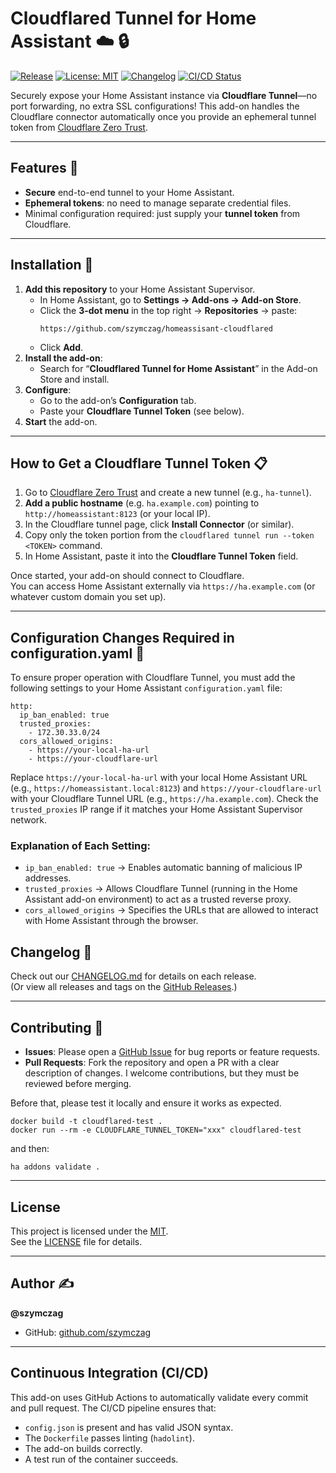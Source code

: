 # Cloudflared Tunnel for Home Assistant :cloud: :lock:

[![Release][release-badge]][release-link]
[![License: MIT][license-badge]][license-link]
[![Changelog][changelog-badge]][changelog-link]
[![CI/CD Status](https://github.com/szymczag/homeassisant-cloudflared/actions/workflows/ci.yml/badge.svg)](https://github.com/szymczag/homeassisant-cloudflared/actions)

Securely expose your Home Assistant instance via **Cloudflare Tunnel**—no port forwarding, no extra SSL configurations! This add-on handles the Cloudflare connector automatically once you provide an ephemeral tunnel token from [Cloudflare Zero Trust](https://dash.teams.cloudflare.com/).

---

## Features :rocket:
- **Secure** end-to-end tunnel to your Home Assistant.
- **Ephemeral tokens**: no need to manage separate credential files.
- Minimal configuration required: just supply your **tunnel token** from Cloudflare.

---

## Installation :wrench:

1. **Add this repository** to your Home Assistant Supervisor.  
   - In Home Assistant, go to **Settings → Add-ons → Add-on Store**.  
   - Click the **3-dot menu** in the top right → **Repositories** → paste:  
     ```
     https://github.com/szymczag/homeassisant-cloudflared
     ```
   - Click **Add**.  
2. **Install the add-on**:  
   - Search for “**Cloudflared Tunnel for Home Assistant**” in the Add-on Store and install.  
3. **Configure**:  
   - Go to the add-on’s **Configuration** tab.  
   - Paste your **Cloudflare Tunnel Token** (see below).  
4. **Start** the add-on.  

---

## How to Get a Cloudflare Tunnel Token :clipboard:

1. Go to [Cloudflare Zero Trust](https://dash.teams.cloudflare.com/) and create a new tunnel (e.g., `ha-tunnel`).  
2. **Add a public hostname** (e.g. `ha.example.com`) pointing to `http://homeassistant:8123` (or your local IP).  
3. In the Cloudflare tunnel page, click **Install Connector** (or similar).  
4. Copy only the token portion from the `cloudflared tunnel run --token <TOKEN>` command.  
5. In Home Assistant, paste it into the **Cloudflare Tunnel Token** field.  

Once started, your add-on should connect to Cloudflare.  
You can access Home Assistant externally via `https://ha.example.com` (or whatever custom domain you set up).

---

## Configuration Changes Required in configuration.yaml :wrench:
To ensure proper operation with Cloudflare Tunnel, you must add the following settings to your Home Assistant `configuration.yaml` file:
```
http:
  ip_ban_enabled: true
  trusted_proxies:
    - 172.30.33.0/24
  cors_allowed_origins:
    - https://your-local-ha-url
    - https://your-cloudflare-url
```
Replace `https://your-local-ha-url` with your local Home Assistant URL (e.g., `https://homeassistant.local:8123`) and `https://your-cloudflare-url` with your Cloudflare Tunnel URL (e.g., `https://ha.example.com`). Check the `trusted_proxies` IP range if it matches your Home Assistant Supervisor network.

### Explanation of Each Setting:
- `ip_ban_enabled: true` → Enables automatic banning of malicious IP addresses.
- `trusted_proxies` → Allows Cloudflare Tunnel (running in the Home Assistant add-on environment) to act as a trusted reverse proxy.
- `cors_allowed_origins` → Specifies the URLs that are allowed to interact with Home Assistant through the browser.


## Changelog :scroll:
Check out our [CHANGELOG.md](CHANGELOG.md) for details on each release.  
(Or view all releases and tags on the [GitHub Releases][release-link].)

---

## Contributing :handshake:
- **Issues**: Please open a [GitHub Issue](https://github.com/szymczag/homeassisant-cloudflared/issues) for bug reports or feature requests.  
- **Pull Requests**: Fork the repository and open a PR with a clear description of changes. I welcome contributions, but they must be reviewed before merging.

Before that, please test it locally and ensure it works as expected.
```
docker build -t cloudflared-test .
docker run --rm -e CLOUDFLARE_TUNNEL_TOKEN="xxx" cloudflared-test
```
and then:
```
ha addons validate .
```

---

## License
This project is licensed under the [MIT][license-link].  
See the [LICENSE](LICENSE) file for details.

---

## Author :writing_hand:
**@szymczag**  
- GitHub: [github.com/szymczag](https://github.com/szymczag/homeassisant-cloudflared)

---

## Continuous Integration (CI/CD)
This add-on uses GitHub Actions to automatically validate every commit and pull request.
The CI/CD pipeline ensures that:

- `config.json` is present and has valid JSON syntax.
- The `Dockerfile` passes linting (`hadolint`).
- The add-on builds correctly.
- A test run of the container succeeds.

[release-badge]: https://img.shields.io/github/v/release/szymczag/homeassisant-cloudflared.svg?logo=github
[release-link]: https://github.com/szymczag/homeassisant-cloudflared/releases

[license-badge]: https://img.shields.io/github/license/szymczag/homeassisant-cloudflared?color=blue
[license-link]: https://github.com/szymczag/homeassisant-cloudflared/blob/main/LICENSE

[changelog-badge]: https://img.shields.io/badge/changelog-click%20here-blue
[changelog-link]: https://github.com/szymczag/homeassisant-cloudflared/blob/main/CHANGELOG.md

